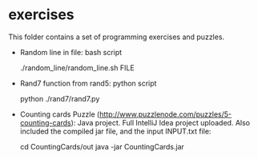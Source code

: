 # exercises
This folder contains a set of programming exercises and puzzles.

* Random line in file: bash script

	./random_line/random_line.sh FILE

* Rand7 function from rand5: python script

	python ./rand7/rand7.py

* Counting cards Puzzle (http://www.puzzlenode.com/puzzles/5-counting-cards): Java project. Full IntelliJ Idea project uploaded. Also included the compiled jar file, and the input INPUT.txt file:

	cd CountingCards/out
	java -jar CountingCards.jar
